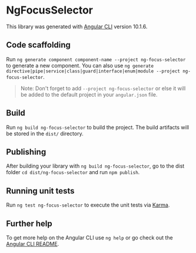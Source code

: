 # NgFocusSelector

This library was generated with [Angular CLI](https://github.com/angular/angular-cli) version 10.1.6.

## Code scaffolding

Run `ng generate component component-name --project ng-focus-selector` to generate a new component. You can also use `ng generate directive|pipe|service|class|guard|interface|enum|module --project ng-focus-selector`.

> Note: Don't forget to add `--project ng-focus-selector` or else it will be added to the default project in your `angular.json` file.

## Build

Run `ng build ng-focus-selector` to build the project. The build artifacts will be stored in the `dist/` directory.

## Publishing

After building your library with `ng build ng-focus-selector`, go to the dist folder `cd dist/ng-focus-selector` and run `npm publish`.

## Running unit tests

Run `ng test ng-focus-selector` to execute the unit tests via [Karma](https://karma-runner.github.io).

## Further help

To get more help on the Angular CLI use `ng help` or go check out the [Angular CLI README](https://github.com/angular/angular-cli/blob/master/README.md).
